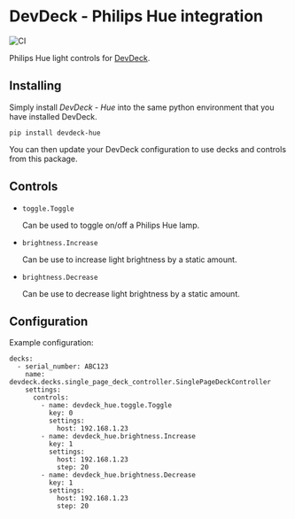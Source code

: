 # DevDeck - Philips Hue integration
![CI](https://github.com/nicdumz/devdeck-hue/workflows/CI/badge.svg?branch=main)

Philips Hue light controls for [DevDeck](https://github.com/jamesridgway/devdeck).

## Installing
Simply install *DevDeck - Hue* into the same python environment that you have installed DevDeck.

    pip install devdeck-hue

You can then update your DevDeck configuration to use decks and controls from this package.

## Controls

* `toggle.Toggle`

   Can be used to toggle on/off a Philips Hue lamp.

* `brightness.Increase`

   Can be use to increase light brightness by a static amount.

* `brightness.Decrease`

   Can be use to decrease light brightness by a static amount.

## Configuration

Example configuration:

    decks:
      - serial_number: ABC123
        name: devdeck.decks.single_page_deck_controller.SinglePageDeckController
        settings:
          controls:
            - name: devdeck_hue.toggle.Toggle
              key: 0
              settings:
                host: 192.168.1.23
            - name: devdeck_hue.brightness.Increase
              key: 1
              settings:
                host: 192.168.1.23
                step: 20
            - name: devdeck_hue.brightness.Decrease
              key: 1
              settings:
                host: 192.168.1.23
                step: 20
